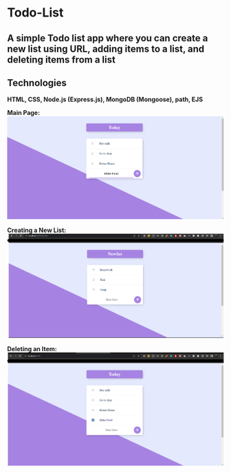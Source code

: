 # Todo-List

## A simple Todo list app where you can create a new list using URL, adding items to a list, and deleting items from a list

## Technologies
**HTML, CSS, Node.js (Express.js), MongoDB (Mongoose), path, EJS**

**Main Page:**
![Main Page](https://github.com/MostafaAlaa297/Todo-List/blob/master/Screenshot/Main.png?raw=true)

**Creating a New List:**
![New List:](https://github.com/MostafaAlaa297/Todo-List/blob/master/Screenshot/NewList.png?raw=true)

**Deleting an Item:**
![Deleting an item](https://github.com/MostafaAlaa297/Todo-List/blob/master/Screenshot/Delete.png?raw=true)
